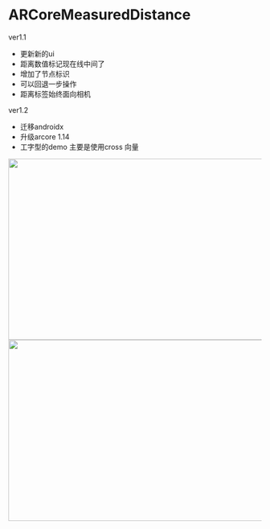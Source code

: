 # ARCoreMeasuredDistance
ver1.1
* 更新新的ui
* 距离数值标记现在线中间了
* 增加了节点标识
* 可以回退一步操作
* 距离标签始终面向相机

ver1.2
* 迁移androidx
* 升级arcore 1.14
* 工字型的demo  主要是使用cross 向量

   
<img width="748" height="360" src="https://github.com/Terran-Marine/ARCoreMeasuredDistance/blob/master/preview3.jpg?raw=true"/>

<img width="748" height="360" src="https://github.com/Terran-Marine/ARCoreMeasuredDistance/blob/master/preview4.jpg?raw=true"/>